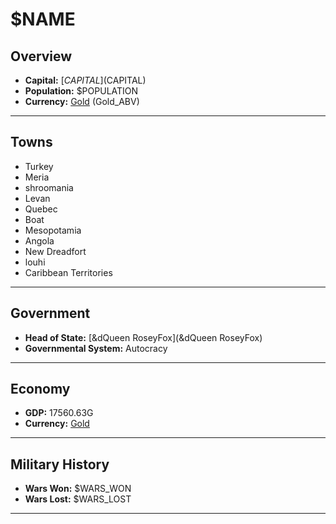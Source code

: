 # $NAME

## Overview

- **Capital:** [$CAPITAL]($CAPITAL)
- **Population:** $POPULATION
- **Currency:** [Gold](Gold) (Gold_ABV)

---

## Towns

- Turkey
- Meria
- shroomania
- Levan
- Quebec
- Boat
- Mesopotamia
- Angola
- New Dreadfort
- louhi
- Caribbean Territories

---

## Government

- **Head of State:** [&dQueen RoseyFox](&dQueen RoseyFox)
- **Governmental System:** Autocracy

---

## Economy

- **GDP:** 17560.63G
- **Currency:** [Gold](Gold)

---

## Military History

- **Wars Won:** $WARS_WON
- **Wars Lost:** $WARS_LOST

---

